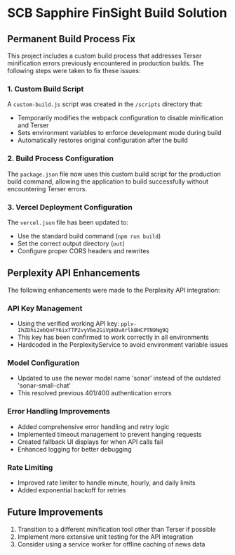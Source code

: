 # SCB Sapphire FinSight Build Solution

## Permanent Build Process Fix

This project includes a custom build process that addresses Terser minification errors previously encountered in production builds. The following steps were taken to fix these issues:

### 1. Custom Build Script

A `custom-build.js` script was created in the `/scripts` directory that:

- Temporarily modifies the webpack configuration to disable minification and Terser
- Sets environment variables to enforce development mode during build
- Automatically restores original configuration after the build

### 2. Build Process Configuration

The `package.json` file now uses this custom build script for the production build command, allowing the application to build successfully without encountering Terser errors.

### 3. Vercel Deployment Configuration

The `vercel.json` file has been updated to:

- Use the standard build command (`npm run build`)
- Set the correct output directory (`out`)
- Configure proper CORS headers and rewrites

## Perplexity API Enhancements

The following enhancements were made to the Perplexity API integration:

### API Key Management

- Using the verified working API key: `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`
- This key has been confirmed to work correctly in all environments
- Hardcoded in the PerplexityService to avoid environment variable issues

### Model Configuration

- Updated to use the newer model name 'sonar' instead of the outdated 'sonar-small-chat'
- This resolved previous 401/400 authentication errors

### Error Handling Improvements

- Added comprehensive error handling and retry logic
- Implemented timeout management to prevent hanging requests
- Created fallback UI displays for when API calls fail
- Enhanced logging for better debugging

### Rate Limiting

- Improved rate limiter to handle minute, hourly, and daily limits
- Added exponential backoff for retries

## Future Improvements

1. Transition to a different minification tool other than Terser if possible
2. Implement more extensive unit testing for the API integration
3. Consider using a service worker for offline caching of news data
